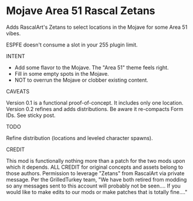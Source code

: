 # Mojave Area 51 Rascal Zetans

Adds RascalArt's Zetans to select locations in the Mojave for some Area 51 vibes.

ESPFE doesn't consume a slot in your 255 plugin limit.

INTENT

- Add some flavor to the Mojave. The "Area 51" theme feels right.
- Fill in some empty spots in the Mojave.
- NOT to overrun the Mojave or clobber existing content.

CAVEATS

Version 0.1 is a functional proof-of-concept. It includes only one location.
Version 0.2 refines and adds distributions. Be aware it re-compacts Form IDs. See sticky post.

TODO

Refine distribution (locations and leveled character spawns).

CREDIT

This mod is functionally nothing more than a patch for the two mods upon which it depends. ALL CREDIT for original concepts and assets belong to those authors. Permission to leverage "Zetans" from RascalArt via private message. Per the GrilledTurkey team, "We have both retired from modding so any messages sent to this account will probably not be seen.... If you would like to make edits to our mods or make patches that is totally fine...."
